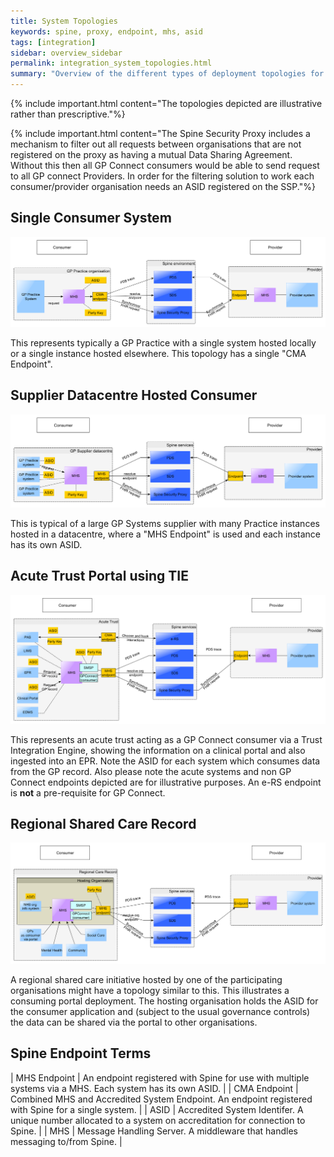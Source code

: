 ```yaml
---
title: System Topologies
keywords: spine, proxy, endpoint, mhs, asid
tags: [integration]
sidebar: overview_sidebar
permalink: integration_system_topologies.html
summary: "Overview of the different types of deployment topologies for GP Connect clients"
---
```


{% include important.html content="The topologies depicted are illustrative rather than prescriptive."%}

{% include important.html content="The Spine Security Proxy includes a mechanism to filter out all requests between organisations that are not registered on the proxy as having a mutual Data Sharing Agreement. Without this then all GP Connect consumers would be able to send request to all GP connect Providers. 
In order for the filtering solution to work each consumer/provider organisation needs an ASID registered on the SSP."%}

## Single Consumer System ##
 
![Single System](images/integration/topology1-singleSystem.png)
 
This represents typically a GP Practice with a single system hosted locally or a single instance hosted elsewhere.  This topology has a single "CMA Endpoint".
 
## Supplier Datacentre Hosted Consumer ##
 
![Datacentre System](images/integration/topology2-multiSystem.png)

This is typical of a large GP Systems supplier with many Practice instances hosted in a datacentre, where a "MHS Endpoint" is used and each instance has its own ASID.
 
## Acute Trust Portal using TIE ##
 
![Acute with Portal](images/integration/topology3-acuteWithTIE.png)

This represents an acute trust acting as a GP Connect consumer via a Trust Integration Engine, showing the information on a clinical portal and also ingested into an EPR.
Note the ASID for each system which consumes data from the GP record.  Also please note the acute systems and non GP Connect endpoints depicted are for illustrative purposes.  An e-RS endpoint is **not** a pre-requisite for GP Connect.

## Regional Shared Care Record ##

![Shared Care Record](images/integration/topology4-hostedRegionalCareRecord.png)

A regional shared care initiative hosted by one of the participating organisations might have a topology similar to this.  This  illustrates a consuming portal deployment. The hosting organisation holds the ASID for the consumer application and (subject to the usual governance controls) the data can be shared via the portal to other organisations.

## Spine Endpoint Terms ##

| MHS Endpoint | An endpoint registered with Spine for use with multiple systems via a MHS.  Each system has its own ASID. |
| CMA Endpoint | Combined MHS and Accredited System Endpoint. An endpoint registered with Spine for a single system. |
| ASID | Accredited System Identifer. A unique number allocated to a system on accreditation for connection to Spine. |
| MHS | Message Handling Server.  A middleware that handles messaging to/from Spine. |

